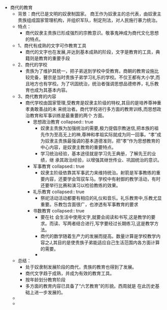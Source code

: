 - 商代的教育
	- 背景：商代已是文明的奴隶制国家。 商王作为奴隶主的总代表，由奴隶主贵族组成国家管理机构，并组织军队，制定刑法，对人民施行暴力统治。
	- 特点：
		- 商代奴隶主贵族已形成强烈的宗教意识。敬事鬼神成为商代文化思想的特点。
	- 1、商代有成熟的文字可作教育工具
		- 商代的文字也在发展,并达到基本成熟的阶段，文字是教育的工具，典籍则是教育的重要手段
	- 2、商代的学校
		- 贵族为了维护其统一，把子弟送到学校中受教育。商朝的教育设施比较完备，瞽宗是当时贵族子弟学习礼乐的学校。不仅王都有大小学,而且地方也有学校。为了巩固统治，统治者强调思想品德修养，礼乐教育也成为其基本内容。
	- 3、商代教育的内容
		- 商代学校由国家管理,受教育是奴隶主阶级的特权,其目的是培养尊神重孝勇敢善战的未
		  来统治者。商代学校进行多方面的教育训练,而思想政治教育和军事训练是最重要的两个
		  方面。
			- 思想政治教育
			  collapsed:: true
				- 奴隶主贵族为加强统治的需要,极力提倡宗教迷信,把本族的祖先作为至高无上的神,尊神和孝祖实际就成为同一回事。“孝”成为奴隶主贵族最强调的基本道德准则，把“孝”作为思想教育的中心内容，是奴隶主教育的重要特点。
				- 学习统治经验，基本途径就是学习先王典册，了解先王的业绩，继
				  承其政治经验，以增强其继世传业、巩固统治的意识。
			- 军事教育
			  collapsed:: true
				- 奴隶主阶级依靠其军事武力来维持统治。射箭是军事教练的重要内容，还要学会驾驭车马。学校中有射御的教学活动，有时还要举行比赛和演习以检验教练的效果。
			- 礼乐教育
			  collapsed:: true
				- 祭祀活动活动都要有相应的礼仪和音乐。礼乐教育中,乐教尤显重要。乐教包含面很广，也渗透有军事教育的要求
			- 书数教育
			  collapsed:: true
				- 要在社 会生活中使用文字,就要会阅读和书写,这是教学的要求。而读、写两者结合进行,写字要经过长期练习,这是教学方法。
				- 商代的数学随着生产力的发展而提高。数量计算是学校教学内容之J,其目的是使贵族子弟能适应自己生活范围内各方面计算的需要。
				-
	- 总结：
		- 处于奴隶制发展阶段的商代，贵族的教育也得到了发展。
		- 商代文字趋于成熟，并成为有效的教育工具。
		- 按年龄划分教育阶段
		- 多方面的教育内容已具备了“六艺教育”的形貌。西周就是
		  在此历史基础上进一步发展的。
	-
	-